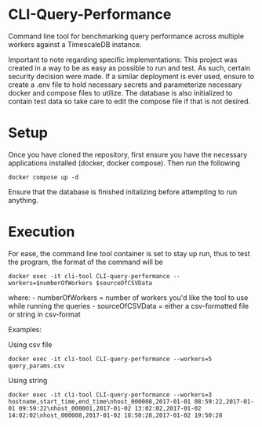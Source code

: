 # CLI-Query-Performance
Command line tool for benchmarking query performance across multiple workers against a TimescaleDB instance.

Important to note regarding specific implementations: This project was created in a way to be as easy as possible to run and test. As such, certain security decision were made. If a similar deployment is ever used, ensure to create a .env file to hold necessary secrets and parameterize necessary docker and compose files to utilize. The database is also initialized to contain test data so take care to edit the compose file if that is not desired.

# Setup

Once you have cloned the repository, first ensure you have the necessary applications installed (docker, docker compose). Then run the following

    docker compose up -d

Ensure that the database is finished initalizing before attempting to run anything.

# Execution

For ease, the command line tool container is set to stay up run, thus to test the program, the format of the command will be

    docker exec -it cli-tool CLI-query-performance --workers=$numberOfWorkers $sourceOfCSVData

where:
    - numberOfWorkers = number of workers you'd like the tool to use while running the queries
    - sourceOfCSVData = either a csv-formatted file or string in csv-format

Examples:

Using csv file

    docker exec -it cli-tool CLI-query-performance --workers=5 query_params.csv

Using string

    docker exec -it cli-tool CLI-query-performance --workers=3 hostname,start_time,end_time\nhost_000008,2017-01-01 08:59:22,2017-01-01 09:59:22\nhost_000001,2017-01-02 13:02:02,2017-01-02 14:02:02\nhost_000008,2017-01-02 18:50:28,2017-01-02 19:50:28

